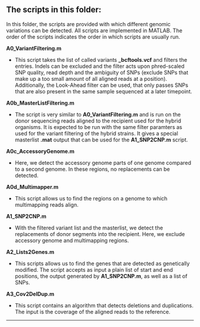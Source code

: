 ## The scripts in this folder:
In this folder, the scripts are provided with which different genomic variations can be detected. All scripts are implemented in MATLAB. The order of the scripts indicates the order in which scripts are usually run.

**A0_VariantFiltering.m**
- This script takes the list of called variants **_bcftools.vcf** and filters the entries. Indels can be excluded and the filter acts upon phred-scaled SNP quality, read depth and the ambiguity of SNPs (exclude SNPs that make up a too small amount of all aligned reads at a position). Additionally, the Look-Ahead filter can be used, that only passes SNPs that are also present in the same sample sequenced at a later timepoint. 

**A0b_MasterListFiltering.m**
- The script is very similar to **A0_VariantFiltering.m** and is run on the donor sequencing reads aligned to the recipient used for the hybrid organisms. It is expected to be run with the same filter paramters as used for the variant filtering of the hybrid strains. It gives a special masterlist **.mat** output that can be used for the **A1_SNP2CNP.m** script. 

**A0c_AccessoryGenome.m**
- Here, we detect the accessory genome parts of one genome compared to a second genome. In these regions, no replacements can be detected. 

**A0d_Multimapper.m**
- This script allows us to find the regions on a genome to which multimapping reads align.

**A1_SNP2CNP.m** 
- With the filtered variant list and the masterlist, we detect the replacements of donor segments into the recipient. Here, we exclude accessory genome and multimapping regions.

**A2_Lists2Genes.m** 
- This scripts allows us to find the genes that are detected as genetically modified. The script accepts as input a plain list of start and end positions, the output generated by **A1_SNP2CNP.m**, as well as a list of SNPs. 
 
**A3_Cov2DelDup.m** 
- This script contains an algorithm that detects deletions and duplications. The input is the coverage of the aligned reads to the reference.

---------------------------------------------------
